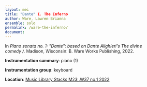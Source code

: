 ```yaml
---
layout: mei
title: "Dante" I. The Inferno
author: Ware, Lawren Brianna
ensemble: solo  
permalink: /ware-the-inferno/
document: 
---
```

   
In *Piano sonata no. 1: "Dante": based on Dante Alighieri's The divine comedy /.* Madison, Wisconsin: B. Ware Works Publishing, 2022.

**Instrumentation summary**: piano (1) 

**Instrumentation group**: keyboard

**Location**: <a href="https://tufts.primo.exlibrisgroup.com/permalink/01TUN_INST/1kc9gia/alma991018809057203851" target="_blank">Music Library Stacks M23 .W37 no.1 2022</a>